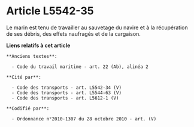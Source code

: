 # Article L5542-35

Le marin est tenu de travailler au sauvetage du navire et à la récupération de ses débris, des effets naufragés et de la
cargaison.

**Liens relatifs à cet article**

	**Anciens textes**:

	  - Code du travail maritime - art. 22 (Ab), alinéa 2

	**Cité par**:

	  - Code des transports - art. L5542-34 (V)
	  - Code des transports - art. L5544-63 (V)
	  - Code des transports - art. L5612-1 (V)

	**Codifié par**:

	  - Ordonnance n°2010-1307 du 28 octobre 2010 - art. (V)
